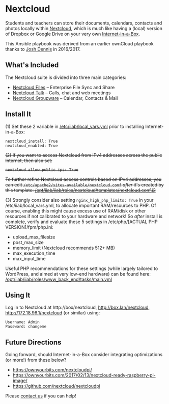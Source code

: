 # Nextcloud

Students and teachers can store their documents, calendars, contacts and photos locally within [Nextcloud](https://nextcloud.com), which is much like having a (local) version of Dropbox or Google Drive on your very own [Internet-in-a-Box](http://internet-in-a-box.org).

This Ansible playbook was derived from an earlier ownCloud playbook thanks to [Josh Dennis](https://github.com/floydianslips) in 2016/2017.

## What's Included

The Nextcloud suite is divided into three main categories:

- [Nextcloud Files](https://nextcloud.com/files/) &ndash; Enterprise File Sync and Share
- [Nextcloud Talk](https://nextcloud.com/talk/) &ndash; Calls, chat and web meetings
- [Nextcloud Groupware](https://nextcloud.com/groupware/) &ndash; Calendar, Contacts & Mail

## Install It

(1) Set these 2 variable in [/etc/iiab/local_vars.yml](http://FAQ.IIAB.IO#What_is_local_vars.yml_and_how_do_I_customize_it.3F) prior to installing Internet-in-a-Box:

    nextcloud_install: True
    nextcloud_enabled: True

<strike>(2) If you want to access Nextcloud from IPv4 addresses across the public Internet, then also set:

    nextcloud_allow_public_ips: True

To further refine Nextcloud access controls based on IPv4 addresses, you can edit `/etc/apache2/sites-available/nextcloud.conf` _after_ it's created by this template: [/opt/iiab/iiab/roles/nextcloud/templates/nextcloud.conf.j2](https://github.com/iiab/iiab/blob/master/roles/nextcloud/templates/nextcloud.conf.j2)</strike>

(3) Strongly consider also setting `nginx_high_php_limits: True` in your /etc/iiab/local_vars.yml, to allocate important RAM/resources to PHP.  Of course, enabling this might cause excess use of RAM/disk or other resources if not calibrated to your hardware and network!  So _after_ install is complete, verify and evaluate these 5 settings in /etc/php/[ACTUAL PHP VERSION]/fpm/php.ini:

- upload_max_filesize
- post_max_size
- memory_limit (Nextcloud recommends 512+ MB)
- max_execution_time
- max_input_time

Useful PHP recommendations for these settings (while largely tailored to WordPress, and aimed at very low-end hardware) can be found here: [/opt/iiab/iiab/roles/www_back_end/tasks/main.yml](../www_back_end/tasks/main.yml#L23-L27)

## Using It

Log in to Nextcloud at http://box/nextcloud, http://box.lan/nextcloud, http://172.18.96.1/nextcloud (or similar) using:

    Username: Admin
    Password: changeme

## Future Directions

Going forward, should Internet-in-a-Box consider integrating optimizations (or more!) from these below?

- https://ownyourbits.com/nextcloudpi/
- https://ownyourbits.com/2017/02/13/nextcloud-ready-raspberry-pi-image/
- https://github.com/nextcloud/nextcloudpi

Please [contact us](http://internet-in-a-box.org/pages/contributing.html) if you can help!
